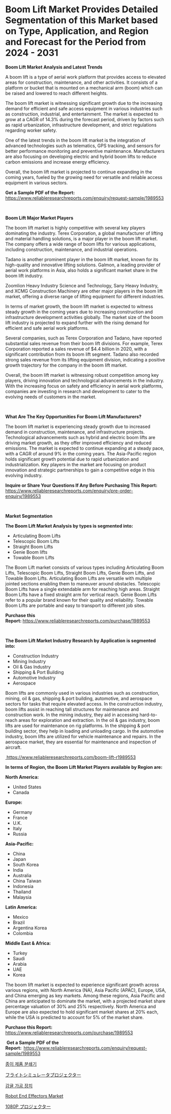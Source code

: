 <p><h1>Boom Lift Market Provides Detailed Segmentation of this Market based on Type, Application, and Region and Forecast for the Period from 2024 - 2031</h1></p><p><strong>Boom Lift Market Analysis and Latest Trends</strong></p>
<p><p>A boom lift is a type of aerial work platform that provides access to elevated areas for construction, maintenance, and other activities. It consists of a platform or bucket that is mounted on a mechanical arm (boom) which can be raised and lowered to reach different heights.</p><p>The boom lift market is witnessing significant growth due to the increasing demand for efficient and safe access equipment in various industries such as construction, industrial, and entertainment. The market is expected to grow at a CAGR of 14.3% during the forecast period, driven by factors such as rapid urbanization, infrastructure development, and strict regulations regarding worker safety.</p><p>One of the latest trends in the boom lift market is the integration of advanced technologies such as telematics, GPS tracking, and sensors for better performance monitoring and preventive maintenance. Manufacturers are also focusing on developing electric and hybrid boom lifts to reduce carbon emissions and increase energy efficiency.</p><p>Overall, the boom lift market is projected to continue expanding in the coming years, fueled by the growing need for versatile and reliable access equipment in various sectors.</p></p>
<p><strong>Get a Sample PDF of the Report:&nbsp;</strong> <a href="https://www.reliableresearchreports.com/enquiry/request-sample/1989553">https://www.reliableresearchreports.com/enquiry/request-sample/1989553</a></p>
<p>&nbsp;</p>
<p><strong>Boom Lift Major Market Players</strong></p>
<p><p>The boom lift market is highly competitive with several key players dominating the industry. Terex Corporation, a global manufacturer of lifting and material handling solutions, is a major player in the boom lift market. The company offers a wide range of boom lifts for various applications, including construction, maintenance, and industrial operations.</p><p>Tadano is another prominent player in the boom lift market, known for its high-quality and innovative lifting solutions. Galmon, a leading provider of aerial work platforms in Asia, also holds a significant market share in the boom lift industry.</p><p>Zoomlion Heavy Industry Science and Technology, Sany Heavy Industry, and XCMG Construction Machinery are other major players in the boom lift market, offering a diverse range of lifting equipment for different industries.</p><p>In terms of market growth, the boom lift market is expected to witness steady growth in the coming years due to increasing construction and infrastructure development activities globally. The market size of the boom lift industry is projected to expand further with the rising demand for efficient and safe aerial work platforms.</p><p>Several companies, such as Terex Corporation and Tadano, have reported substantial sales revenue from their boom lift divisions. For example, Terex Corporation reported a sales revenue of $4.4 billion in 2020, with a significant contribution from its boom lift segment. Tadano also recorded strong sales revenue from its lifting equipment division, indicating a positive growth trajectory for the company in the boom lift market.</p><p>Overall, the boom lift market is witnessing robust competition among key players, driving innovation and technological advancements in the industry. With the increasing focus on safety and efficiency in aerial work platforms, companies are investing in research and development to cater to the evolving needs of customers in the market.</p></p>
<p>&nbsp;</p>
<p><strong>What Are The Key Opportunities For Boom Lift Manufacturers?</strong></p>
<p><p>The boom lift market is experiencing steady growth due to increased demand in construction, maintenance, and infrastructure projects. Technological advancements such as hybrid and electric boom lifts are driving market growth, as they offer improved efficiency and reduced emissions. The market is expected to continue expanding at a steady pace, with a CAGR of around 9% in the coming years. The Asia-Pacific region holds significant growth potential due to rapid urbanization and industrialization. Key players in the market are focusing on product innovation and strategic partnerships to gain a competitive edge in this evolving industry.</p></p>
<p><strong>Inquire or Share Your Questions If Any Before Purchasing This Report:</strong> <a href="https://www.reliableresearchreports.com/enquiry/pre-order-enquiry/1989553">https://www.reliableresearchreports.com/enquiry/pre-order-enquiry/1989553</a></p>
<p>&nbsp;</p>
<p><strong>Market Segmentation</strong></p>
<p><strong>The Boom Lift Market Analysis by types is segmented into:</strong></p>
<p><ul><li>Articulating Boom Lifts</li><li>Telescopic Boom Lifts</li><li>Straight Boom Lifts</li><li>Genie Boom lifts</li><li>Towable Boom Lifts</li></ul></p>
<p><p>The Boom Lift market consists of various types including Articulating Boom Lifts, Telescopic Boom Lifts, Straight Boom Lifts, Genie Boom Lifts, and Towable Boom Lifts. Articulating Boom Lifts are versatile with multiple jointed sections enabling them to maneuver around obstacles. Telescopic Boom Lifts have a single extendable arm for reaching high areas. Straight Boom Lifts have a fixed straight arm for vertical reach. Genie Boom Lifts refer to a popular brand known for their quality and reliability. Towable Boom Lifts are portable and easy to transport to different job sites.</p></p>
<p><strong>Purchase this Report:&nbsp;</strong><a href="https://www.reliableresearchreports.com/purchase/1989553">https://www.reliableresearchreports.com/purchase/1989553</a></p>
<p>&nbsp;</p>
<p><strong>The Boom Lift Market Industry Research by Application is segmented into:</strong></p>
<p><ul><li>Construction Industry</li><li>Mining Industry</li><li>Oil & Gas Industry</li><li>Shipping & Port Building</li><li>Automotive Industry</li><li>Aerospace</li></ul></p>
<p><p>Boom lifts are commonly used in various industries such as construction, mining, oil & gas, shipping & port building, automotive, and aerospace sectors for tasks that require elevated access. In the construction industry, boom lifts assist in reaching tall structures for maintenance and construction work. In the mining industry, they aid in accessing hard-to-reach areas for exploration and extraction. In the oil & gas industry, boom lifts are used for maintenance on rig platforms. In the shipping & port building sector, they help in loading and unloading cargo. In the automotive industry, boom lifts are utilized for vehicle maintenance and repairs. In the aerospace market, they are essential for maintenance and inspection of aircraft.</p></p>
<p><a href="https://www.reliableresearchreports.com/boom-lift-r1989553">&nbsp;https://www.reliableresearchreports.com/boom-lift-r1989553</a></p>
<p><strong>In terms of Region, the Boom Lift Market Players available by Region are:</strong></p>
<p>
    <p> <strong> North America: </strong>
        <ul>
            <li>United States</li>
            <li>Canada</li>
        </ul>
        </p> 
    <p> <strong> Europe: </strong>
        <ul>
            <li>Germany</li>
            <li>France</li>
            <li>U.K.</li>
            <li>Italy</li>
            <li>Russia</li>
        </ul>
        </p> 
    <p> <strong> Asia-Pacific: </strong>
        <ul>
            <li>China</li>
            <li>Japan</li>
            <li>South Korea</li>
            <li>India</li>
            <li>Australia</li>
            <li>China Taiwan</li>
            <li>Indonesia</li>
            <li>Thailand</li>
            <li>Malaysia</li>
        </ul>
        </p> 
    <p> <strong> Latin America: </strong>
        <ul>
            <li>Mexico</li>
            <li>Brazil</li>
            <li>Argentina Korea</li>
            <li>Colombia</li>
        </ul>
        </p> 
    <p> <strong> Middle East & Africa: </strong>
        <ul>
            <li>Turkey</li>
            <li>Saudi</li>
            <li>Arabia</li>
            <li>UAE</li>
            <li>Korea</li>
        </ul>
    </p>
    </p>
<p><p>The boom lift market is expected to experience significant growth across various regions, with North America (NA), Asia Pacific (APAC), Europe, USA, and China emerging as key markets. Among these regions, Asia Pacific and China are anticipated to dominate the market, with a projected market share percentage valuation of 30% and 25% respectively. North America and Europe are also expected to hold significant market shares at 20% each, while the USA is predicted to account for 5% of the market share.</p></p>
<p><strong>Purchase this Report: </strong><a href="https://www.reliableresearchreports.com/purchase/1989553">https://www.reliableresearchreports.com/purchase/1989553</a></p>
<p>&nbsp;<strong>Get a Sample PDF of the Report:&nbsp;&nbsp;</strong><a href="https://www.reliableresearchreports.com/enquiry/request-sample/1989553">https://www.reliableresearchreports.com/enquiry/request-sample/1989553</a></p>
<p><strong></strong></p>
<p><p><a href="https://github.com/AlexanderElliott1993/Market-Research-Report-List-1/blob/main/7432792169650.md">종이 제품 분쇄기</a></p><p><a href="https://github.com/NikitaBruen/Market-Research-Report-List-1/blob/main/3629414158149.md">フライトシミュレータプロジェクター</a></p><p><a href="https://github.com/idcefvhkdut6/Market-Research-Report-List-2/blob/main/2124467169651.md">감귤 가공 장치</a></p><p><a href="https://github.com/AndreanneHane2023/Market-Research-Report-List-1/blob/main/robot-end-effectors-market.md">Robot End Effectors Market</a></p><p><a href="https://github.com/mm14022023/Market-Research-Report-List-2/blob/main/8498013158148.md">1080P プロジェクター</a></p></p>